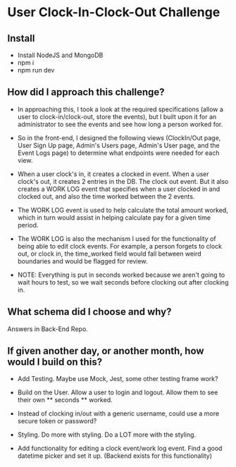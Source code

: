 # User Clock-In-Clock-Out Challenge

## Install

- Install NodeJS and MongoDB
- npm i
- npm run dev

## How did I approach this challenge?

- In approaching this, I took a look at the required specifications (allow a user to clock-in/clock-out, store the events), but I built upon it for an administrator to see the events and see how long a person worked for.
- So in the front-end, I designed the following views (ClockIn/Out page, User Sign Up page, Admin's Users page, Admin's User page, and the Event Logs page) to determine what endpoints were needed for each view.
- When a user clock's in, it creates a clocked in event. When a user clock's out, it creates 2 entries in the DB. The clock out event. But it also creates a WORK LOG event that specifies when a user clocked in and clocked out, and also the time worked between the 2 events.
- The WORK LOG event is used to help calculate the total amount worked, which in turn would assist in helping calculate pay for a given time period.
- The WORK LOG is also the mechanism I used for the functionality of being able to edit clock events. For example, a person forgets to clock out, or clock in, the time_worked field would fall between weird boundaries and would be flagged for review.

- NOTE: Everything is put in seconds worked because we aren't going to wait hours to test, so we wait seconds before clocking out after clocking in.

## What schema did I choose and why?

Answers in Back-End Repo.

## If given another day, or another month, how would I build on this?

- Add Testing. Maybe use Mock, Jest, some other testing frame work?
- Build on the User. Allow a user to login and logout. Allow them to see their own ** seconds ** worked.
- Instead of clocking in/out with a generic username, could use a more secure token or password?
- Styling. Do more with styling. Do a LOT more with the styling.

- Add functionality for editing a clock event/work log event. Find a good datetime picker and set it up. (Backend exists for this functionality)
